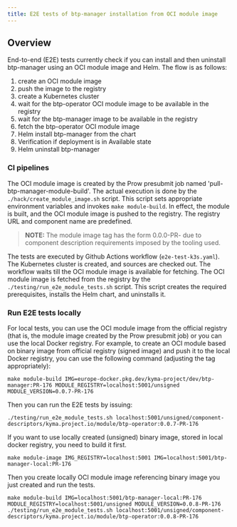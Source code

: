 ```yaml
---
title: E2E tests of btp-manager installation from OCI module image
---
```


## Overview

End-to-end (E2E) tests currently check if you can install and then uninstall btp-manager using an OCI module image and Helm.
The flow is as follows:
1. create an OCI module image
2. push the image to the registry
3. create a Kubernetes cluster
4. wait for the btp-operator OCI module image to be available in the registry
5. wait for the btp-manager image to be available in the registry
6. fetch the btp-operator OCI module image
7. Helm install btp-manager from the chart
8. Verification if deployment is in Available state
9. Helm uninstall btp-manager 

### CI pipelines
The OCI module image is created by the Prow presubmit job named 'pull-btp-manager-module-build'. The actual execution is done by the `./hack/create_module_image.sh` script.
This script sets appropriate environment variables and invokes `make module-build`. In effect, the module is built, and the OCI module image is pushed to the registry. 
The registry URL and component name are predefined. 

> **NOTE:**
> The module image tag has the form 0.0.0-PR-<PR number> due to component description requirements imposed by the tooling used.
 
The tests are executed by Github Actions workflow (`e2e-test-k3s.yaml`). The Kubernetes cluster is created, and sources are checked out.
The workflow waits till the OCI module image is available for fetching.
The OCI module image is fetched from the registry by the `./testing/run_e2e_module_tests.sh` script. This script creates the required prerequisites, installs the Helm chart, and uninstalls it.

### Run E2E tests locally

For local tests, you can use the OCI module image from the official registry (that is, the module image created by the Prow presubmit job) 
or you can use the local Docker registry.
For example, to create an OCI module based on binary image from official registry (signed image) and push it to the local Docker registry, you can use the following command (adjusting the tag appropriately):

```shell
make module-build IMG=europe-docker.pkg.dev/kyma-project/dev/btp-manager:PR-176 MODULE_REGISTRY=localhost:5001/unsigned MODULE_VERSION=0.0.7-PR-176
```

Then you can run the E2E tests by issuing:
```shell
./testing/run_e2e_module_tests.sh localhost:5001/unsigned/component-descriptors/kyma.project.io/module/btp-operator:0.0.7-PR-176
```

If you want to use locally created (unsigned) binary image, stored in local docker registry, you need to build it first.
```shell
make module-image IMG_REGISTRY=localhost:5001 IMG=localhost:5001/btp-manager-local:PR-176
```

Then you create locally OCI module image referencing binary image you just created and run the tests.
```shell
make module-build IMG=localhost:5001/btp-manager-local:PR-176 MODULE_REGISTRY=localhost:5001/unsigned MODULE_VERSION=0.0.8-PR-176
./testing/run_e2e_module_tests.sh localhost:5001/unsigned/component-descriptors/kyma.project.io/module/btp-operator:0.0.8-PR-176
```

